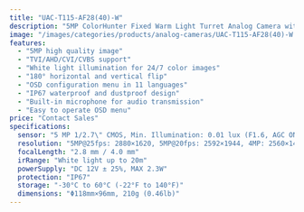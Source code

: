 ```yaml
---
title: "UAC-T115-AF28(40)-W"
description: "5MP ColorHunter Fixed Warm Light Turret Analog Camera with high quality imaging, multiple video format support, and white light illumination for 24/7 color images"
image: "/images/categories/products/analog-cameras/UAC-T115-AF28(40)-W.png"
features:
  - "5MP high quality image"
  - "TVI/AHD/CVI/CVBS support"
  - "White light illumination for 24/7 color images"
  - "180° horizontal and vertical flip"
  - "OSD configuration menu in 11 languages"
  - "IP67 waterproof and dustproof design"
  - "Built-in microphone for audio transmission"
  - "Easy to operate OSD menu"
price: "Contact Sales"
specifications:
  sensor: "5 MP 1/2.7\" CMOS, Min. Illumination: 0.01 lux (F1.6, AGC ON), 0 lux (white light on)"
  resolution: "5MP@25fps: 2880×1620, 5MP@20fps: 2592×1944, 4MP: 2560×1440, 1080P: 1920×1080"
  focalLength: "2.8 mm / 4.0 mm"
  irRange: "White light up to 20m"
  powerSupply: "DC 12V ± 25%, MAX 2.3W"
  protection: "IP67"
  storage: "-30°C to 60°C (-22°F to 140°F)"
  dimensions: "Φ118mm×96mm, 210g (0.46lb)"
---
```

